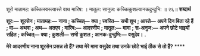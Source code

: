 शूरो मातामह: कच्चित्स्वस्त्यास्ते वाथ मारिष: । मातुल: सानुज: कच्चित्कुशल्यानकदुन्दुभि: ॥ २६॥ **शब्दार्थ** 

**शूर:—** **शूरसेन** **; मातामह:—** **नाना** **; कच्चित्—** **क्या** **; स्वस्ति—** **सभी शुभ** **; आस्ते—** **अपने दिन बिता रहे हैं** **; वा—** **अथवा** **; अथ—** **अतएव** **; मारिष:—** **आदरणीय** **; मातुल:—** **मामा** **; स-अनुज:—** **अपने छोटे भाइयों सहित** **; कच्चित्—** **क्या** **; कुशली—** **सभी** **कुशल** **; आनक-दुन्दुभि:—** **वसुदेव।** **.** 

**मेरे आदरणीय नाना शूरसेन प्रसन्न तो हैं? तथा मेरे मामा वसुदेव तथा उनके छोटे भाई ठीक** **से तो हैं?** **** 